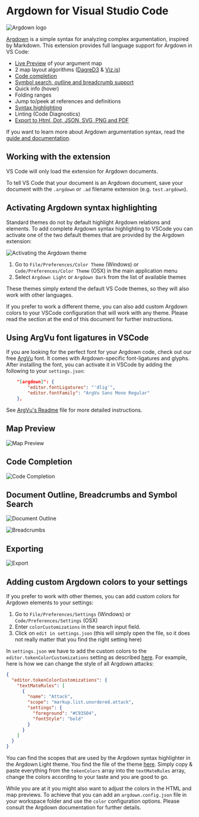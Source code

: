 # Argdown for Visual Studio Code

![Argdown logo](https://raw.githubusercontent.com/christianvoigt/argdown/HEAD/packages/argdown-vscode/media/argdown-arrow.png)

[Argdown](https://argdown.org) is a simple syntax for analyzing complex argumentation, inspired by Markdown. This extension provides full language support for Argdown in VS Code:

- [Live Preview](#map-preview) of your argument map
- 2 map layout algorithms ([DagreD3](https://github.com/dagrejs/dagre-d3) & [Viz.js](https://github.com/mdaines/viz.js/))
- [Code completion](#code-completion)
- [Symbol search, outline and breadcrumb support](#document-outline-breadcrumbs-and-symbol-search)
- Quick info (hover)
- Folding ranges
- Jump to/peek at references and definitions
- [Syntax highlighting](#activating-the-argdown-theme)
- Linting (Code Diagnostics)
- [Export to Html, Dot, JSON, SVG, PNG and PDF](#exporting)

If you want to learn more about Argdown argumentation syntax, read the [guide and documentation](https://argdown.org).

## Working with the extension

VS Code will only load the extension for Argdown documents.

To tell VS Code that your document is an Argdown document, save your document with the `.argdown` or `.ad` filename extension (e.g. `test.argdown`).

## Activating Argdown syntax highlighting

Standard themes do not by default highlight Argdown relations and elements. To add complete Argdown syntax highlighting to VSCode you can activate one of the two default themes that are provided by the Argdown extension:

![Activating the Argdown theme](https://raw.githubusercontent.com/christianvoigt/argdown/HEAD/packages/argdown-vscode/media/ArgdownThemeScreencap.gif "Activating the Argdown theme")

1. Go to `File/Preferences/Color Theme` (Windows) or `Code/Preferences/Color Theme` (OSX) in the main application menu
2. Select `Argdown Light` or `Argdown Dark` from the list of available themes

These themes simply extend the default VS Code themes, so they will also work with other languages.

If you prefer to work a different theme, you can also add custom Argdown colors to your VSCode configuration that will work with any theme. Please read the section at the end of this document for further instructions.

## Using ArgVu font ligatures in VSCode

If you are looking for the perfect font for your Argdown code, check out our free [ArgVu](https://github.com/christianvoigt/argdown/tree/master/packages/ArgVu) font. It comes with Argdown-specific font-ligatures and glyphs. After installing the font, you can activate it in VSCode by adding the following to your `settings.json`:

```json
    "[argdown]": {
        "editor.fontLigatures": "'dlig'",
        "editor.fontFamily": "ArgVu Sans Mono Regular"
    },
```

See [ArgVu's Readme](https://github.com/christianvoigt/argdown/tree/master/packages/ArgVu/README.md) file for more detailed instructions.

## Map Preview

![Map Preview](https://raw.githubusercontent.com/christianvoigt/argdown/HEAD/packages/argdown-vscode/media/MapPreviewScreencap.gif "Opening the map preview")

## Code Completion

![Code Completion](https://raw.githubusercontent.com/christianvoigt/argdown/HEAD/packages/argdown-vscode/media/CodeCompletionScreencap.gif "Using code completion")

## Document Outline, Breadcrumbs and Symbol Search

![Document Outline](https://raw.githubusercontent.com/christianvoigt/argdown/HEAD/packages/argdown-vscode/media/OutlineScreencap.gif "Using the document outline")

![Breadcrumbs](https://raw.githubusercontent.com/christianvoigt/argdown/HEAD/packages/argdown-vscode/media/BreadcrumbsScreencap.gif "Using breadcrumbs")

## Exporting

![Export](https://raw.githubusercontent.com/christianvoigt/argdown/HEAD/packages/argdown-vscode/media/ExportScreencap.gif "Exporting Argdown document")

## Adding custom Argdown colors to your settings

If you prefer to work with other themes, you can add custom colors for Argdown elements to your settings:

1. Go to `File/Preferences/Settings` (Windows) or `Code/Preferences/Settings` (OSX)
2. Enter `colorCustomizations` in the search input field.
3. Click on `edit in settings.json` (this will simply open the file, so it does not really matter that you find the right setting here)

In `settings.json` we have to add the custom colors to the `editor.tokenColorCustomizations` setting as described [here](https://code.visualstudio.com/updates/v1_15#_user-definable-syntax-highlighting-colors). For example, here is how we can change the style of all Argdown attacks:

```json
{
  "editor.tokenColorCustomizations": {
    "textMateRules": [
      {
        "name": "Attack",
        "scope": "markup.list.unordered.attack",
        "settings": {
          "foreground": "#C93504",
          "fontStyle": "bold"
        }
      }
    ]
  }
}
```

You can find the scopes that are used by the Argdown syntax highlighter in the Argdown Light theme. You find the file of the theme [here](https://github.com/christianvoigt/argdown/blob/master/packages/argdown-vscode/themes/argdown-light.json). Simply copy & paste everything from the `tokenColors` array into the `textMateRules` array, change the colors according to your taste and you are good to go.

While you are at it you might also want to adjust the colors in the HTML and map previews. To achieve that you can add an `argdown.config.json` file in your workspace folder and use the `color` configuration options. Please consult the Argdown documentation for further details.
